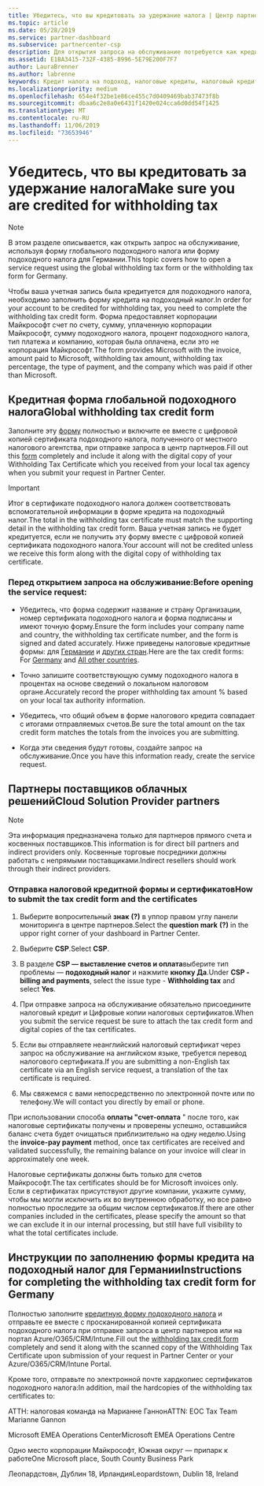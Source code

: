 ```yaml
---
title: Убедитесь, что вы кредитовать за удержание налога | Центр партнеров
ms.topic: article
ms.date: 05/28/2019
ms.service: partner-dashboard
ms.subservice: partnercenter-csp
description: Для открытия запроса на обслуживание потребуется как кредитный налоговый счет, так и сертификат подоходного налога.
ms.assetid: E1BA3415-732F-4385-8996-5E79E200F7F7
author: LauraBrenner
ms.author: labrenne
keywords: Кредит налога на подоход, налоговые кредиты, налоговый кредит, форма налога
ms.localizationpriority: medium
ms.openlocfilehash: 654e4f32be1e86ce455c7d0409469bab37473f8b
ms.sourcegitcommit: dbaa6c2e8a0e6431f1420e024cca6d0dd54f1425
ms.translationtype: MT
ms.contentlocale: ru-RU
ms.lasthandoff: 11/06/2019
ms.locfileid: "73653946"
---
```

# <a name="make-sure-you-are-credited-for-withholding-tax"></a><span data-ttu-id="661ec-104">Убедитесь, что вы кредитовать за удержание налога</span><span class="sxs-lookup"><span data-stu-id="661ec-104">Make sure you are credited for withholding tax</span></span>

>[!Note]
><span data-ttu-id="661ec-105">В этом разделе описывается, как открыть запрос на обслуживание, используя форму глобального подоходного налога или форму подоходного налога для Германии.</span><span class="sxs-lookup"><span data-stu-id="661ec-105">This topic covers how to open a service request using the global withholding tax form or the withholding tax form for Germany.</span></span>

<span data-ttu-id="661ec-106">Чтобы ваша учетная запись была кредитуется для подоходного налога, необходимо заполнить форму кредита на подоходный налог.</span><span class="sxs-lookup"><span data-stu-id="661ec-106">In order for your account to be credited for withholding tax, you need to complete the withholding tax credit form.</span></span> <span data-ttu-id="661ec-107">Форма предоставляет корпорации Майкрософт счет по счету, сумму, уплаченную корпорации Майкрософт, сумму подоходного налога, процент подоходного налога, тип платежа и компанию, которая была оплачена, если это не корпорация Майкрософт.</span><span class="sxs-lookup"><span data-stu-id="661ec-107">The form provides Microsoft with the invoice, amount paid to Microsoft, withholding tax amount, withholding tax percentage, the type of payment, and the company which was paid if other than Microsoft.</span></span>  

## <a name="global-withholding-tax-credit-form"></a><span data-ttu-id="661ec-108">Кредитная форма глобальной подоходного налога</span><span class="sxs-lookup"><span data-stu-id="661ec-108">Global withholding tax credit form</span></span>

<span data-ttu-id="661ec-109">Заполните эту [форму](https://query.prod.cms.rt.microsoft.com/cms/api/am/binary/RE30311) полностью и включите ее вместе с цифровой копией сертификата подоходного налога, полученного от местного налогового агентства, при отправке запроса в центр партнеров.</span><span class="sxs-lookup"><span data-stu-id="661ec-109">Fill out this [form](https://query.prod.cms.rt.microsoft.com/cms/api/am/binary/RE30311) completely and include it along with the digital copy of your Withholding Tax Certificate which you received from your local tax agency when you submit your request in Partner Center.</span></span>
>[!IMPORTANT]
><span data-ttu-id="661ec-110">Итог в сертификате подоходного налога должен соответствовать вспомогательной информации в форме кредита на подоходный налог.</span><span class="sxs-lookup"><span data-stu-id="661ec-110">The total in the withholding tax certificate must match the supporting detail in the withholding tax credit form.</span></span> <span data-ttu-id="661ec-111">Ваша учетная запись не будет кредитуется, если не получить эту форму вместе с цифровой копией сертификата подоходного налога.</span><span class="sxs-lookup"><span data-stu-id="661ec-111">Your account will not be credited unless we receive this form along with the digital copy of withholding tax certificate.</span></span>

### <a name="before-opening-the-service-request"></a><span data-ttu-id="661ec-112">Перед открытием запроса на обслуживание:</span><span class="sxs-lookup"><span data-stu-id="661ec-112">Before opening the service request:</span></span>

- <span data-ttu-id="661ec-113">Убедитесь, что форма содержит название и страну Организации, номер сертификата подоходного налога и форма подписаны и имеют точную форму.</span><span class="sxs-lookup"><span data-stu-id="661ec-113">Ensure the form includes your company name and country, the withholding tax certificate number, and the form is signed and dated accurately.</span></span> <span data-ttu-id="661ec-114">Ниже приведены налоговые кредитные формы: для [Германии](https://query.prod.cms.rt.microsoft.com/cms/api/am/binary/RE305Lo) и [других стран](https://query.prod.cms.rt.microsoft.com/cms/api/am/binary/RE30311).</span><span class="sxs-lookup"><span data-stu-id="661ec-114">Here are the tax credit forms: For [Germany](https://query.prod.cms.rt.microsoft.com/cms/api/am/binary/RE305Lo) and [All other countries](https://query.prod.cms.rt.microsoft.com/cms/api/am/binary/RE30311).</span></span>

- <span data-ttu-id="661ec-115">Точно запишите соответствующую сумму подоходного налога в процентах на основе сведений о локальном налоговом органе.</span><span class="sxs-lookup"><span data-stu-id="661ec-115">Accurately record the proper withholding tax amount % based on your local tax authority information.</span></span>

- <span data-ttu-id="661ec-116">Убедитесь, что общий объем в форме налогового кредита совпадает с итогами отправляемых счетов.</span><span class="sxs-lookup"><span data-stu-id="661ec-116">Be sure the total amount on the tax credit form matches the totals from the invoices you are submitting.</span></span> 

- <span data-ttu-id="661ec-117">Когда эти сведения будут готовы, создайте запрос на обслуживание.</span><span class="sxs-lookup"><span data-stu-id="661ec-117">Once you have this information ready, create the service request.</span></span>

## <a name="cloud-solution-provider-partners"></a><span data-ttu-id="661ec-118">Партнеры поставщиков облачных решений</span><span class="sxs-lookup"><span data-stu-id="661ec-118">Cloud Solution Provider partners</span></span>

>[!Note]
><span data-ttu-id="661ec-119">Эта информация предназначена только для партнеров прямого счета и косвенных поставщиков.</span><span class="sxs-lookup"><span data-stu-id="661ec-119">This information is for direct bill partners and indirect providers only.</span></span> <span data-ttu-id="661ec-120">Косвенные торговые посредники должны работать с непрямыми поставщиками.</span><span class="sxs-lookup"><span data-stu-id="661ec-120">Indirect resellers should work through their indirect providers.</span></span>

### <a name="how-to-submit-the-tax-credit-form-and-the-certificates"></a><span data-ttu-id="661ec-121">Отправка налоговой кредитной формы и сертификатов</span><span class="sxs-lookup"><span data-stu-id="661ec-121">How to submit the tax credit form and the certificates</span></span>

1. <span data-ttu-id="661ec-122">Выберите вопросительный **знак** **(?)** в уппор правом углу панели мониторинга в центре партнеров.</span><span class="sxs-lookup"><span data-stu-id="661ec-122">Select the **question mark** **(?)** in the uppor right corner of your dashboard in Partner Center.</span></span>

2. <span data-ttu-id="661ec-123">Выберите **CSP**.</span><span class="sxs-lookup"><span data-stu-id="661ec-123">Select **CSP**.</span></span>

3. <span data-ttu-id="661ec-124">В разделе **CSP — выставление счетов и оплата**выберите тип проблемы — **подоходный налог** и нажмите **кнопку Да**.</span><span class="sxs-lookup"><span data-stu-id="661ec-124">Under **CSP - billing and payments**, select the issue type - **Withholding tax** and select **Yes**.</span></span> 

4. <span data-ttu-id="661ec-125">При отправке запроса на обслуживание обязательно присоедините налоговый кредит и Цифровые копии налоговых сертификатов.</span><span class="sxs-lookup"><span data-stu-id="661ec-125">When you submit the service request be sure to attach the tax credit form and digital copies of the tax certificates.</span></span>

5. <span data-ttu-id="661ec-126">Если вы отправляете неанглийский налоговый сертификат через запрос на обслуживание на английском языке, требуется перевод налогового сертификата.</span><span class="sxs-lookup"><span data-stu-id="661ec-126">If you are submitting a non-English tax certificate via an English service request, a translation of the tax certificate is required.</span></span>

6. <span data-ttu-id="661ec-127">Мы свяжемся с вами непосредственно по электронной почте или по телефону.</span><span class="sxs-lookup"><span data-stu-id="661ec-127">We will contact you directly by email or phone.</span></span>

<span data-ttu-id="661ec-128">При использовании способа **оплаты "счет-оплата** " после того, как налоговые сертификаты получены и проверены успешно, оставшийся баланс счета будет очищаться приблизительно на одну неделю.</span><span class="sxs-lookup"><span data-stu-id="661ec-128">Using the **invoice-pay payment** method, once tax certificates are received and validated successfully, the remaining balance on your invoice will clear in approximately one week.</span></span> 

<span data-ttu-id="661ec-129">Налоговые сертификаты должны быть только для счетов Майкрософт.</span><span class="sxs-lookup"><span data-stu-id="661ec-129">The tax certificates should be for Microsoft invoices only.</span></span> <span data-ttu-id="661ec-130">Если в сертификатах присутствуют другие компании, укажите сумму, чтобы мы могли исключить их во внутреннюю обработку, но все равно полностью проследите за общим числом сертификатов.</span><span class="sxs-lookup"><span data-stu-id="661ec-130">If there are other companies included in the certificates, please specify the amount so that we can exclude it in our internal processing, but still have full visibility to what the total certificates include.</span></span> 

## <a name="instructions-for-completing-the-withholding-tax-credit-form-for-germany"></a><span data-ttu-id="661ec-131">Инструкции по заполнению формы кредита на подоходный налог для Германии</span><span class="sxs-lookup"><span data-stu-id="661ec-131">Instructions for completing the withholding tax credit form for Germany</span></span>

<span data-ttu-id="661ec-132">Полностью заполните [кредитную форму подоходного налога](https://query.prod.cms.rt.microsoft.com/cms/api/am/binary/RE305Lo) и отправьте ее вместе с просканированной копией сертификата подоходного налога при отправке запроса в центр партнеров или на портал Azure/O365/CRM/Intune.</span><span class="sxs-lookup"><span data-stu-id="661ec-132">Fill out the [withholding tax credit form](https://query.prod.cms.rt.microsoft.com/cms/api/am/binary/RE305Lo) completely and send it along with the scanned copy of the Withholding Tax Certificate upon submission of your request in Partner Center or your Azure/O365/CRM/Intune Portal.</span></span> 

<span data-ttu-id="661ec-133">Кроме того, отправьте по электронной почте хардкопиес сертификатов подоходного налога:</span><span class="sxs-lookup"><span data-stu-id="661ec-133">In addition, mail the hardcopies of the withholding tax certificates to:</span></span>

<span data-ttu-id="661ec-134">АТТН: налоговая команда на Марианне Ганнон</span><span class="sxs-lookup"><span data-stu-id="661ec-134">ATTN: EOC Tax Team Marianne Gannon</span></span>

<span data-ttu-id="661ec-135">Microsoft EMEA Operations Center</span><span class="sxs-lookup"><span data-stu-id="661ec-135">Microsoft EMEA Operations Centre</span></span>

<span data-ttu-id="661ec-136">Одно место корпорации Майкрософт, Южная округ — припарк к работе</span><span class="sxs-lookup"><span data-stu-id="661ec-136">One Microsoft place, South County Business Park</span></span>

<span data-ttu-id="661ec-137">Леопардстовн, Дублин 18, Ирландия</span><span class="sxs-lookup"><span data-stu-id="661ec-137">Leopardstown, Dublin 18, Ireland</span></span>
